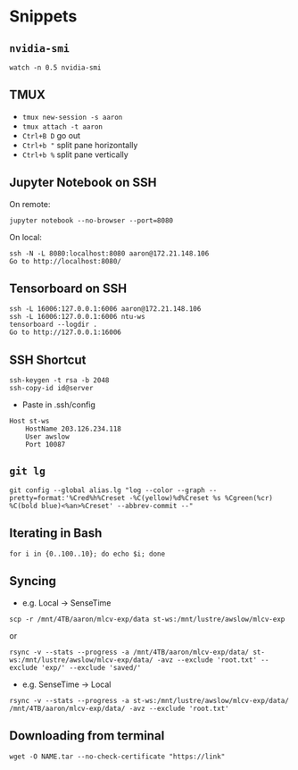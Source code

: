# Snippets

## `nvidia-smi`

```
watch -n 0.5 nvidia-smi
```

## TMUX
* `tmux new-session -s aaron`
* `tmux attach -t aaron`
* `Ctrl+B D` go out
* `Ctrl+b "` split pane horizontally
* `Ctrl+b %` split pane vertically

## Jupyter Notebook on SSH
On remote:
```
jupyter notebook --no-browser --port=8080
```

On local:
```
ssh -N -L 8080:localhost:8080 aaron@172.21.148.106
Go to http://localhost:8080/
```

## Tensorboard on SSH
```
ssh -L 16006:127.0.0.1:6006 aaron@172.21.148.106
ssh -L 16006:127.0.0.1:6006 ntu-ws
tensorboard --logdir .
Go to http://127.0.0.1:16006
```

## SSH Shortcut

```
ssh-keygen -t rsa -b 2048
ssh-copy-id id@server
```

* Paste in .ssh/config
```
Host st-ws
    HostName 203.126.234.118
    User awslow
    Port 10087
```

## `git lg`

```
git config --global alias.lg "log --color --graph --pretty=format:'%Cred%h%Creset -%C(yellow)%d%Creset %s %Cgreen(%cr) %C(bold blue)<%an>%Creset' --abbrev-commit --"
```

## Iterating in Bash

```
for i in {0..100..10}; do echo $i; done
```

## Syncing

* e.g. Local -> SenseTime

```
scp -r /mnt/4TB/aaron/mlcv-exp/data st-ws:/mnt/lustre/awslow/mlcv-exp
```

or

```
rsync -v --stats --progress -a /mnt/4TB/aaron/mlcv-exp/data/ st-ws:/mnt/lustre/awslow/mlcv-exp/data/ -avz --exclude 'root.txt' --exclude 'exp/' --exclude 'saved/'
```

* e.g. SenseTime -> Local

```
rsync -v --stats --progress -a st-ws:/mnt/lustre/awslow/mlcv-exp/data/ /mnt/4TB/aaron/mlcv-exp/data/ -avz --exclude 'root.txt'
```

## Downloading from terminal

```
wget -O NAME.tar --no-check-certificate "https://link"
```